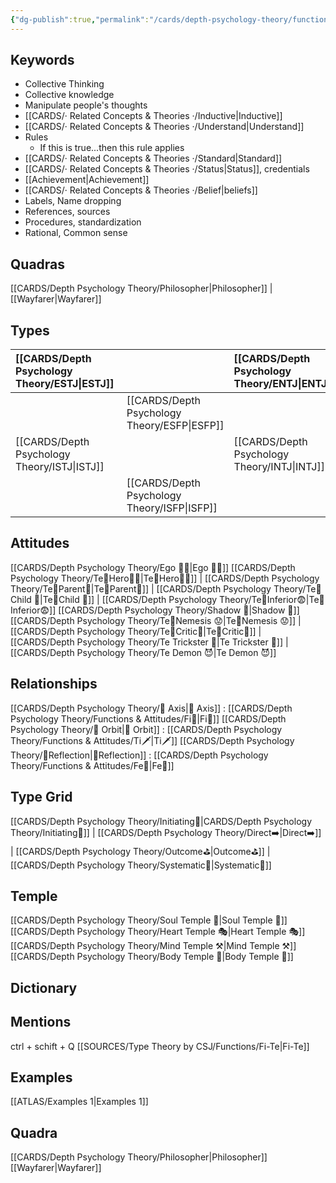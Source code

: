 ```yaml
---
{"dg-publish":true,"permalink":"/cards/depth-psychology-theory/functions-and-attitudes/te/","noteIcon":"","created":"2022-12-27T21:20:33.776+01:00","updated":"2023-04-20T21:07:48.815+02:00"}
---
```



## Keywords
- Collective Thinking
- Collective knowledge
- Manipulate people's thoughts 
- [[CARDS/· Related Concepts & Theories ·/Inductive\|Inductive]]
- [[CARDS/· Related Concepts & Theories ·/Understand\|Understand]]
- Rules
	- If this is true...then this rule applies 
- [[CARDS/· Related Concepts & Theories ·/Standard\|Standard]]
- [[CARDS/· Related Concepts & Theories ·/Status\|Status]], credentials
- [[Achievement\|Achievement]]
- [[CARDS/· Related Concepts & Theories ·/Belief\|beliefs]]
- Labels, Name dropping
- References, sources 
- Procedures, standardization
- Rational, Common sense


## Quadras
[[CARDS/Depth Psychology Theory/Philosopher\|Philosopher]] | [[Wayfarer\|Wayfarer]] 

## Types 

| [[CARDS/Depth Psychology Theory/ESTJ\|ESTJ]]&nbsp; |  |  [[CARDS/Depth Psychology Theory/ENTJ\|ENTJ]]      |  |
|:---------------|:-----------|:---------------|:---------------|
|  | [[CARDS/Depth Psychology Theory/ESFP\|ESFP]]   |  | [[CARDS/Depth Psychology Theory/ENFP\|ENFP]]       |
| [[CARDS/Depth Psychology Theory/ISTJ\|ISTJ]]       | |  [[CARDS/Depth Psychology Theory/INTJ\|INTJ]]      |   |
|  |  [[CARDS/Depth Psychology Theory/ISFP\|ISFP]]  |    | [[CARDS/Depth Psychology Theory/INFP\|INFP]]       |  

## Attitudes
[[CARDS/Depth Psychology Theory/Ego 🙋‍♂️\|Ego 🙋‍♂️]]
[[CARDS/Depth Psychology Theory/Te🏹Hero🦸‍♂️\|Te🏹Hero🦸‍♂️]] | [[CARDS/Depth Psychology Theory/Te🏹Parent🤨\|Te🏹Parent🤨]] | [[CARDS/Depth Psychology Theory/Te🏹Child 🧒\|Te🏹Child 🧒]] | [[CARDS/Depth Psychology Theory/Te🏹Inferior😨\|Te🏹Inferior😨]]
[[CARDS/Depth Psychology Theory/Shadow 👤\|Shadow 👤]] 
[[CARDS/Depth Psychology Theory/Te🏹Nemesis 😟\|Te🏹Nemesis 😟]] | [[CARDS/Depth Psychology Theory/Te🏹Critic🤔\|Te🏹Critic🤔]] | [[CARDS/Depth Psychology Theory/Te Trickster 🤡\|Te Trickster 🤡]] | [[CARDS/Depth Psychology Theory/Te Demon 😈\|Te Demon 😈]]

## Relationships 
[[CARDS/Depth Psychology Theory/🧲 Axis\|🧲 Axis]] : [[CARDS/Depth Psychology Theory/Functions & Attitudes/Fi🔱\|Fi🔱]]
[[CARDS/Depth Psychology Theory/🔄 Orbit\|🔄 Orbit]] : [[CARDS/Depth Psychology Theory/Functions & Attitudes/Ti🗡️\|Ti🗡️]]
[[CARDS/Depth Psychology Theory/🔀Reflection\|🔀Reflection]]  : [[CARDS/Depth Psychology Theory/Functions & Attitudes/Fe💉\|Fe💉]]

## Type Grid 
[[CARDS/Depth Psychology Theory/Initiating👋\|CARDS/Depth Psychology Theory/Initiating👋]] | [[CARDS/Depth Psychology Theory/Direct➡️\|Direct➡️]] | [[CARDS/Depth Psychology Theory/Outcome⛳\|Outcome⛳]] | [[CARDS/Depth Psychology Theory/Systematic🔧\|Systematic🔧]]

## Temple 
[[CARDS/Depth Psychology Theory/Soul Temple 👥\|Soul Temple 👥]]
[[CARDS/Depth Psychology Theory/Heart Temple 🎭\|Heart Temple 🎭]]
[[CARDS/Depth Psychology Theory/Mind Temple ⚒️\|Mind Temple ⚒️]]
[[CARDS/Depth Psychology Theory/Body Temple 🌳\|Body Temple 🌳]]

## Dictionary


## Mentions 
ctrl + schift + Q
[[SOURCES/Type Theory by CSJ/Functions/Fi-Te\|Fi-Te]]

## Examples 
[[ATLAS/Examples 1\|Examples 1]] 

## Quadra
[[CARDS/Depth Psychology Theory/Philosopher\|Philosopher]]
[[Wayfarer\|Wayfarer]]
